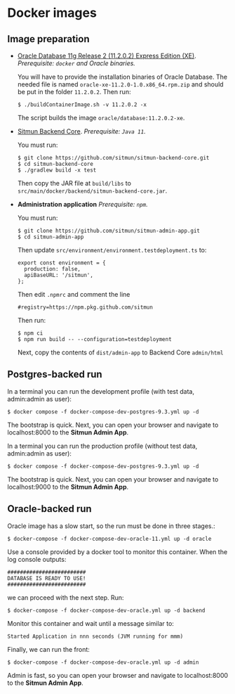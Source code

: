 # Docker images

## Image preparation

* [Oracle Database 11g Release 2 (11.2.0.2) Express Edition (XE)](https://github.com/oracle/docker-images/tree/main/OracleDatabase/SingleInstance/dockerfiles).
  _Prerequisite: `docker` and Oracle binaries._

  You will have to provide the installation binaries of Oracle Database.
  The needed file is
  named `oracle-xe-11.2.0-1.0.x86_64.rpm.zip` and should be put in the folder `11.2.0.2`. Then run:
  ```
  $ ./buildContainerImage.sh -v 11.2.0.2 -x
  ```
  The script builds the image `oracle/database:11.2.0.2-xe`.

* [Sitmun Backend Core](https://github.com/sitmun/sitmun-backend-core).
  _Prerequisite: `Java 11`._

  You must run:
  ```
  $ git clone https://github.com/sitmun/sitmun-backend-core.git
  $ cd sitmun-backend-core
  $ ./gradlew build -x test
  ```
  Then copy the JAR file at `build/libs` to `src/main/docker/backend/sitmun-backend-core.jar`.

* **Administration application**
  _Prerequisite: `npm`._

  You must run:
  ```
  $ git clone https://github.com/sitmun/sitmun-admin-app.git
  $ cd sitmun-admin-app
  ```

  Then update `src/environment/environment.testdeployment.ts` to:
  ```
  export const environment = {
    production: false,
    apiBaseURL: '/sitmun',
  };
  ```

  Then edit `.npmrc` and comment the line
  ```
  #registry=https://npm.pkg.github.com/sitmun
  ```
  Then run:
  ```
  $ npm ci
  $ npm run build -- --configuration=testdeployment
  ```
  Next, copy the contents of `dist/admin-app` to Backend Core `admin/html`


## Postgres-backed run

In a terminal you can run the development profile (with test data, admin:admin as user):

```
$ docker compose -f docker-compose-dev-postgres-9.3.yml up -d
```
The bootstrap is quick. Next, you can open your browser and navigate to localhost:8000 to the **Sitmun Admin App**.

In a terminal you can run the production profile (without test data, admin:admin as user):

```
$ docker compose -f docker-compose-dev-postgres-9.3.yml up -d
```

The bootstrap is quick. Next, you can open your browser and navigate to localhost:9000 to the **Sitmun Admin App**.

## Oracle-backed run

Oracle image has a slow start, so the run must be done in three stages.:

```
$ docker-compose -f docker-compose-dev-oracle-11.yml up -d oracle
```

Use a console provided by a docker tool to monitor this container. When the log console outputs:

```
#########################
DATABASE IS READY TO USE!
#########################
```

we can proceed with the next step. Run:

```
$ docker-compose -f docker-compose-dev-oracle.yml up -d backend
```

Monitor this container and wait until a message similar to:

```
Started Application in nnn seconds (JVM running for mmm)
```

Finally, we can run the front:

```
$ docker-compose -f docker-compose-dev-oracle.yml up -d admin
```

Admin is fast, so you can open your browser and navigate to localhost:8000 to the **Sitmun Admin App**.
